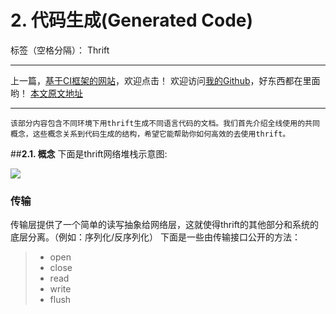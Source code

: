 ﻿# **2. 代码生成(Generated Code)**

标签（空格分隔）： Thrift

---
上一篇，[基于CI框架的网站][1]，欢迎点击！
欢迎访问[我的Github][2]，好东西都在里面哟！
[本文原文地址][3]

---

    该部分内容包含不同环境下用thrift生成不同语言代码的文档。我们首先介绍全线使用的共同概念，这些概念关系到代码生成的结构，希望它能帮助你如何高效的去使用thrift。
##**2.1. 概念**
下面是thrift网络堆栈示意图:

<img src="http://oa5lp7rpl.bkt.clouddn.com/figure1.png">

### **传输**
传输层提供了一个简单的读写抽象给网络层，这就使得thrift的其他部分和系统的底层分离。（例如：序列化/反序列化）
下面是一些由传输接口公开的方法：
> * open
> * close
> * read
> * write
> * flush


  [1]: https://www.zybuluo.com/klci/note/430232
  [2]: https://github.com/ab233
  [3]: https://www.zybuluo.com/klci/note/431393
  [4]: http://oa5lp7rpl.bkt.clouddn.com/figure1.png